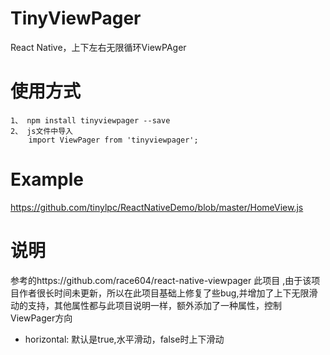 # TinyViewPager
React Native，上下左右无限循环ViewPAger

# 使用方式
```
1、 npm install tinyviewpager --save
2、 js文件中导入 
    import ViewPager from 'tinyviewpager';
```

# Example
https://github.com/tinylpc/ReactNativeDemo/blob/master/HomeView.js

# 说明

参考的https://github.com/race604/react-native-viewpager 此项目
,由于该项目作者很长时间未更新，所以在此项目基础上修复了些bug,并增加了上下无限滑动的支持，其他属性都与此项目说明一样，额外添加了一种属性，控制ViewPager方向

* horizontal: 默认是true,水平滑动，false时上下滑动
